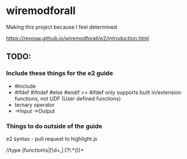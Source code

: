 # wiremodforall

Making this project because I feel determined

https://revosw.github.io/wiremodforall/e2/introduction.html


## TODO:

### Include these things for the e2 guide

* #include
* #ifdef #ifndef #else #endif >> #ifdef only supports built in/extension functions, not UDF (User defined functions)
* ternary operator
* ->Input ->Output

### Things to do outside of the guide

e2 syntax - pull request to highlight.js

//type
(function\s|\[\d+,|:(?!.*\())+
